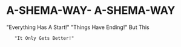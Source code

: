 # A-SHEMA-WAY-   A-SHEMA-WAY
  "Everything Has A Start!" 
    "Things Have Ending!" 
  But This  

       "It Only Gets Better!" 
